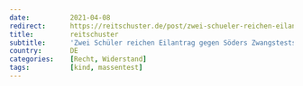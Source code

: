 ```yaml
---
date:          2021-04-08
redirect:      https://reitschuster.de/post/zwei-schueler-reichen-eilantrag-gegen-soeders-zwangstests-ein/
title:         reitschuster
subtitle:      'Zwei Schüler reichen Eilantrag gegen Söders Zwangstests ein'
country:       DE
categories:    [Recht, Widerstand]
tags:          [kind, massentest]
---
```

